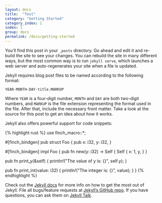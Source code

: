 ```yaml
---
layout: docs
title:  "Test"
category: "Getting Started"
category_index: 1
index: 1
group: docs
permalink: /docs/getting-started
---
```

You’ll find this post in your `_posts` directory. Go ahead and edit it and re-build the site to see your changes. You can rebuild the site in many different ways, but the most common way is to run `jekyll serve`, which launches a web server and auto-regenerates your site when a file is updated.

Jekyll requires blog post files to be named according to the following format:

`YEAR-MONTH-DAY-title.MARKUP`

Where `YEAR` is a four-digit number, `MONTH` and `DAY` are both two-digit numbers, and `MARKUP` is the file extension representing the format used in the file. After that, include the necessary front matter. Take a look at the source for this post to get an idea about how it works.

Jekyll also offers powerful support for code snippets:

{% highlight rust %}
use finch_macro::*;

#[finch_bindgen]
pub struct Foo {
  pub x: i32,
  y: i32,
}

#[finch_bindgen]
impl Foo {
  pub fn new(y: i32) -> Self {
    Self {
      x: 1,
      y,
    }
  }

  pub fn print_y(&self) {
    println!("The value of y is: {}", self.y);
  }

  pub fn print_int(value: i32) {
    println!("The integer is: {}", value);
  }
}
{% endhighlight %}

Check out the [Jekyll docs][jekyll-docs] for more info on how to get the most out of Jekyll. File all bugs/feature requests at [Jekyll’s GitHub repo][jekyll-gh]. If you have questions, you can ask them on [Jekyll Talk][jekyll-talk].

[jekyll-docs]: https://jekyllrb.com/docs/home
[jekyll-gh]:   https://github.com/jekyll/jekyll
[jekyll-talk]: https://talk.jekyllrb.com/
